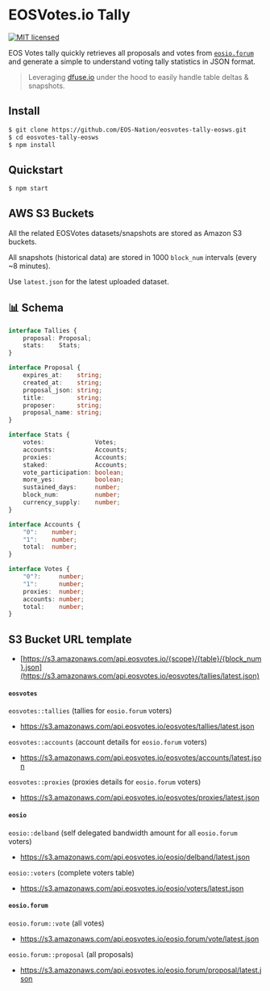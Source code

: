 # EOSVotes.io Tally

[![MIT licensed](https://img.shields.io/badge/license-MIT-blue.svg)](https://raw.githubusercontent.com/EOS-Nation/eosvotes-tally-eosws/master/LICENSE)

EOS Votes tally quickly retrieves all proposals and votes from [`eosio.forum`](https://github.com/eoscanada/eosio.forum) and generate a simple to understand voting tally statistics in JSON format.

> Leveraging [dfuse.io](https://dfuse.io) under the hood to easily handle table deltas & snapshots.

## Install

```bash
$ git clone https://github.com/EOS-Nation/eosvotes-tally-eosws.git
$ cd eosvotes-tally-eosws
$ npm install
```

## Quickstart

```bash
$ npm start
```

## AWS S3 Buckets

All the related EOSVotes datasets/snapshots are stored as Amazon S3 buckets.

All snapshots (historical data) are stored in 1000 `block_num` intervals (every ~8 minutes).

Use `latest.json` for the latest uploaded dataset.

## 📊 Schema

```typescript
interface Tallies {
    proposal: Proposal;
    stats:    Stats;
}

interface Proposal {
    expires_at:    string;
    created_at:    string;
    proposal_json: string;
    title:         string;
    proposer:      string;
    proposal_name: string;
}

interface Stats {
    votes:              Votes;
    accounts:           Accounts;
    proxies:            Accounts;
    staked:             Accounts;
    vote_participation: boolean;
    more_yes:           boolean;
    sustained_days:     number;
    block_num:          number;
    currency_supply:    number;
}

interface Accounts {
    "0":    number;
    "1":    number;
    total:  number;
}

interface Votes {
    "0"?:     number;
    "1":      number;
    proxies:  number;
    accounts: number;
    total:    number;
}
```

## S3 Bucket URL template

- [https://s3.amazonaws.com/api.eosvotes.io/{scope}/{table}/{block_num}.json](https://s3.amazonaws.com/api.eosvotes.io/eosvotes/tallies/latest.json)

#### `eosvotes`

`eosvotes::tallies` (tallies for `eosio.forum` voters)

- https://s3.amazonaws.com/api.eosvotes.io/eosvotes/tallies/latest.json

`eosvotes::accounts` (account details for `eosio.forum` voters)

- https://s3.amazonaws.com/api.eosvotes.io/eosvotes/accounts/latest.json

`eosvotes::proxies` (proxies details for `eosio.forum` voters)

- https://s3.amazonaws.com/api.eosvotes.io/eosvotes/proxies/latest.json


#### `eosio`

`eosio::delband` (self delegated bandwidth amount for all `eosio.forum` voters)

- https://s3.amazonaws.com/api.eosvotes.io/eosio/delband/latest.json

`eosio::voters` (complete voters table)

- https://s3.amazonaws.com/api.eosvotes.io/eosio/voters/latest.json


#### `eosio.forum`

`eosio.forum::vote` (all votes)

- https://s3.amazonaws.com/api.eosvotes.io/eosio.forum/vote/latest.json

`eosio.forum::proposal` (all proposals)

- https://s3.amazonaws.com/api.eosvotes.io/eosio.forum/proposal/latest.json

